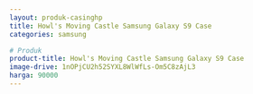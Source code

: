```yaml
---
layout: produk-casinghp
title: Howl's Moving Castle Samsung Galaxy S9 Case
categories: samsung

# Produk
product-title: Howl's Moving Castle Samsung Galaxy S9 Case
image-drive: 1nOPjCU2h52SYXL8WlWfLs-Om5C8zAjL3
harga: 90000
---
```

